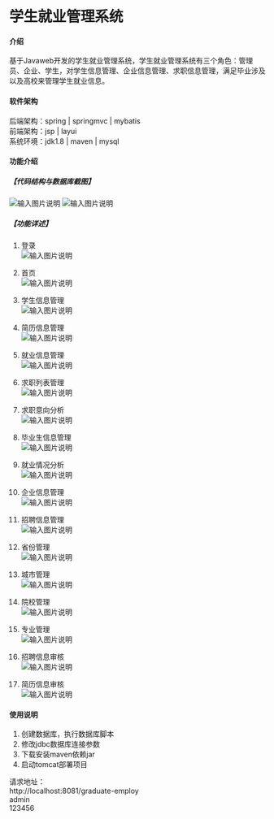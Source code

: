 # 学生就业管理系统

 
#### 介绍
基于Javaweb开发的学生就业管理系统，学生就业管理系统有三个角色：管理员、企业、学生，对学生信息管理、企业信息管理、求职信息管理，满足毕业涉及以及高校来管理学生就业信息。  

#### 软件架构
后端架构：spring | springmvc | mybatis  
前端架构：jsp | layui  
系统环境：jdk1.8 | maven | mysql  

#### 功能介绍
##### 【代码结构与数据库截图】
![输入图片说明](images/image1.jpg) 
![输入图片说明](images/image2.jpg)

##### 【功能详述】 
 1. 登录  
![输入图片说明](images/image3.png)

 2. 首页  
![输入图片说明](images/image4.png)

 3. 学生信息管理  
![输入图片说明](images/image5.png)

 4. 简历信息管理  
![输入图片说明](images/image6.png)

 5. 就业信息管理  
![输入图片说明](images/image7.png)

 6. 求职列表管理  
![输入图片说明](images/image8.png)

 7. 求职意向分析  
![输入图片说明](images/image9.png)

 8. 毕业生信息管理  
![输入图片说明](images/image10.png)

 9. 就业情况分析  
![输入图片说明](images/image11.png)

 10. 企业信息管理  
![输入图片说明](images/image12.png)

 11. 招聘信息管理  
![输入图片说明](images/image13.png)

 12. 省份管理  
![输入图片说明](images/image14.png)

 13. 城市管理  
![输入图片说明](images/image15.png)

 14. 院校管理  
![输入图片说明](images/image16.png)

 15. 专业管理  
![输入图片说明](images/image17.png)

 16. 招聘信息审核  
![输入图片说明](images/image18.png)

 17. 简历信息审核  
![输入图片说明](images/image19.png)


#### 使用说明
1. 创建数据库，执行数据库脚本  
2. 修改jdbc数据库连接参数  
3. 下载安装maven依赖jar  
4. 启动tomcat部署项目  

请求地址：  
    http://localhost:8081/graduate-employ  
    admin    
    123456  